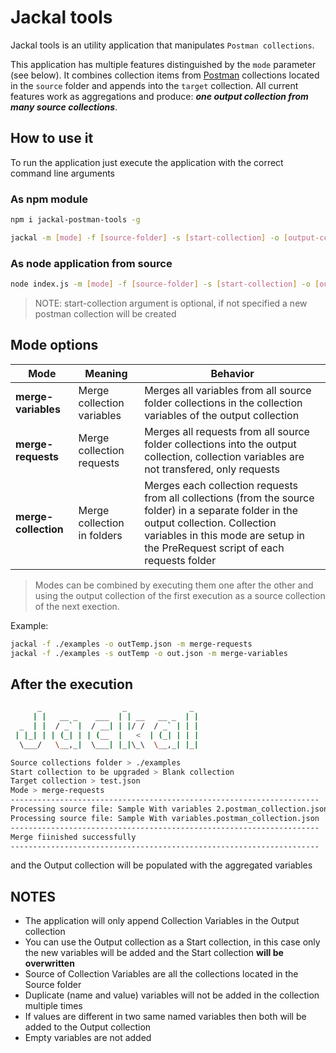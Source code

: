 # Jackal tools
Jackal tools is an utility application that manipulates `Postman collections`.

This application has multiple features distinguished by the `mode` parameter (see below).
It combines collection items from [Postman](https://www.postman.com/) collections located in the `source` folder and appends into the `target` collection. All current features work as aggregations and produce: ***one output collection from many source collections***. 

## How to use it

To run the application just execute the application with the correct command line arguments

### As npm module

```bash
npm i jackal-postman-tools -g

jackal -m [mode] -f [source-folder] -s [start-collection] -o [output-collection]
```

### As node application from source

```bash
node index.js -m [mode] -f [source-folder] -s [start-collection] -o [output-collection]
```

> NOTE: start-collection argument is optional, if not specified a new postman collection will be created

## Mode options

|Mode   |Meaning   |Behavior   |
|---|---|---|
|**merge-variables**  |Merge collection variables  |Merges all variables from all source folder collections in the collection variables of the output collection   |
|**merge-requests**   |Merge collection requests   |Merges all requests from all source folder collections into the output collection, collection variables are not transfered, only requests  |
|**merge-collection** |Merge collection in folders |Merges each collection requests from all collections (from the source folder) in a separate folder in the output collection. Collection variables in this mode are setup in the PreRequest script of each requests folder|

> Modes can be combined by executing them one after the other and using the output collection of the first execution as a source collection of the next exection.

Example:

```Bash
jackal -f ./examples -o outTemp.json -m merge-requests
jackal -f ./examples -s outTemp -o out.json -m merge-variables
```


## After the execution

```Bash
      _                  _              _ 
     | |   __ _    ___  | | __   __ _  | |
  _  | |  / _` |  / __| | |/ /  / _` | | |
 | |_| | | (_| | | (__  |   <  | (_| | | |
  \___/   \__,_|  \___| |_|\_\  \__,_| |_|

Source collections folder > ./examples
Start collection to be upgraded > Blank collection
Target collection > test.json
Mode > merge-requests
---------------------------------------------------------------------
Processing source file: Sample With variables 2.postman_collection.json
Processing source file: Sample With variables.postman_collection.json  
---------------------------------------------------------------------  
Merge fiinished successfully
---------------------------------------------------------------------   
```
and the Output collection will be populated with the aggregated variables

## NOTES
- The application will only append Collection Variables in the Output collection 
- You can use the Output collection as a Start collection, in this case only the new variables will be added and the Start collection **will be overwritten**
- Source of Collection Variables are all the collections located in the Source folder
- Duplicate (name and value) variables will not be added in the collection multiple times
- If values are different in two same named variables then both will be added to the Output collection
- Empty variables are not added 